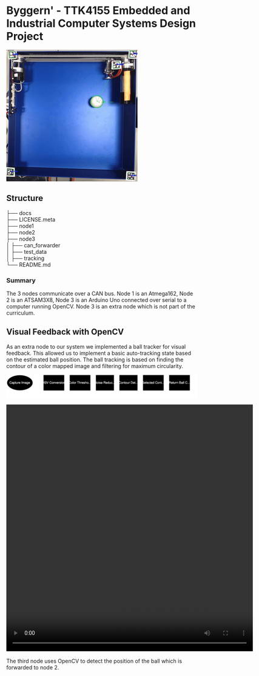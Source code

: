 # Byggern' - TTK4155 Embedded and Industrial Computer Systems Design Project

![demo-gif](demo_tracking.gif)

## Structure

├── docs  
├── LICENSE.meta  
├── node1  
├── node2  
├── node3  
│     ├── can_forwarder  
│     ├── test_data  
│     ├── tracking  
└── README.md  

### Summary
The 3 nodes communicate over a CAN bus. Node 1 is an Atmega162, Node 2 is an ATSAM3X8, Node 3 is an Arduino Uno connected over serial to a computer running OpenCV. Node 3 is an extra node which is not part of the curriculum.

## Visual Feedback with OpenCV

As an extra node to our system we implemented a ball tracker for visual feedback. This allowed us to implement a basic auto-tracking state based on the estimated ball position. The ball tracking is based on finding the contour of a color mapped image and filtering for maximum circularity.

![Tracking Filter](tracking_filter.svg)

<video width="650" height="650" src="https://github.com/tordnat/Byggern_Embedded_Systems_Project/assets/48350530/39bdcba3-e350-430a-a784-dbd0d7d79c5d
"></video>






The third node uses OpenCV to detect the position of the ball which is forwarded to node 2. 

